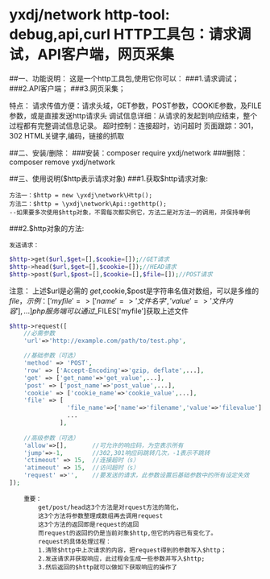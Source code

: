 yxdj/network
http-tool: debug,api,curl
HTTP工具包：请求调试，API客户端，网页采集
=====================================


##一、功能说明：
这是一个http工具包,使用它你可以：
###1.请求调试；
###2.API客户端；
###3.网页采集；


特点：
请求传值方便：请求头域，GET参数，POST参数，COOKIE参数，及FILE参数，或是直接发送http请求头
调试信息详细：从请求的发起到响应结束，整个过程都有完整调试信息记录。
超时控制：连接超时，访问超时
页面跟踪：301，302
HTML关键字,编码，链接的抓取



##二、安装/删除：
###安装：composer require yxdj/network
###删除：composer remove yxdj/network



##三、使用说明($http表示请求对象)
###1.获取$http请求对象:

    方法一：$http = new \yxdj\network\Http();
    方法二：$http = \yxdj\network\Api::gethttp();
    --如果要多次使用$http对象，不需每次都实例它，方法二是对方法一的调用，并保持单例

###2.$http对象的方法:

    发送请求：


```php
$http->get($url,$get=[],$cookie=[]);//GET请求
$http->head($url,$get=[],$cookie=[]);//HEAD请求
$http->post($url,$post=[],$cookie=[],$file=[]);//POST请求
```

注意：
    上述$url是必需的
    $get,$cookie,$post是字符串名值对数组，可以是多维的
    $file，示例：['myfile'=>['name'=>'文件名字','value'=>'文件内容'],...]
    php服务端可以通过$_FILES['myfile']获取上述文件





```php
$http->request([
    //必需参数
    'url'=>'http://example.com/path/to/test.php',

    //基础参数（可选）
    'method' => 'POST',
    'row' => ['Accept-Encoding'=>'gzip, deflate',...],    
    'get' => ['get_name'=>'get_value',...],
    'post' => ['post_name'=>'post_value',...],
    'cookie' => ['cookie_name'=>'cookie_value',...],    
    'file' => [
                'file_name'=>['name'=>'filename','value'=>'filevalue']
                ...
              ],
    
    //高级参数（可选）
    'allow'=>[],       //可允许的响应码，为空表示所有
    'jump'=>-1,        //302,301响应码跳转几次，-1表示不跳转
    'ctimeout' => 15,  //连接超时（s）
    'atimeout' => 15,  //访问超时（s）
    'request' =>'',    //要发送的请求，此参数设置后基础参数中的所有设定失效
]);
```
        重要：
            get/post/head这3个方法是对rquest方法的简化，
            这3个方法将参数整理成数组再去调用request
            这3个方法的返回即是request的返回
            而request的返回的仍是当前对象$http,但它的内容已有变化了。
            request的具体处理过程：
            1.清除$http中上次请求的内容，把request得到的参数写入$http；
            2.发送请求并获取响应，此过程会生成一些参数并写入$http;
            3.然后返回的$http就可以做如下获取响应的操作了
